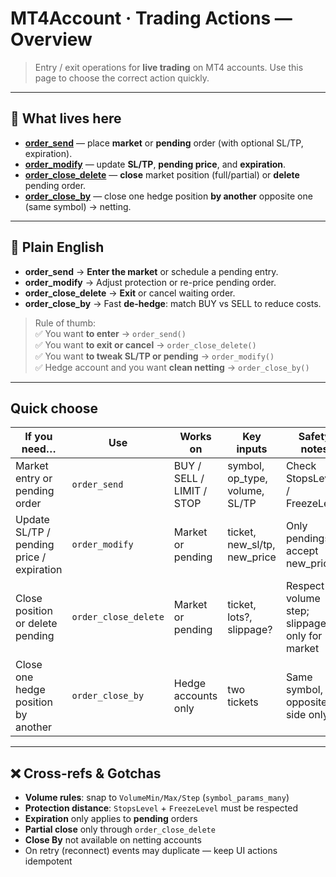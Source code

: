 # MT4Account · Trading Actions — Overview

> Entry / exit operations for **live trading** on MT4 accounts.
> Use this page to choose the correct action quickly.

---

## 📁 What lives here

* **[order_send](./order_send.md)** — place **market** or **pending** order (with optional SL/TP, expiration).
* **[order_modify](./order_modify.md)** — update **SL/TP**, **pending price**, and **expiration**.
* **[order_close_delete](./order_close_delete.md)** — **close** market position (full/partial) or **delete** pending order.
* **[order_close_by](./order_close_by.md)** — close one hedge position **by another** opposite one (same symbol) → netting.

---

## 🧭 Plain English

* **order_send** → **Enter the market** or schedule a pending entry.
* **order_modify** → Adjust protection or re-price pending order.
* **order_close_delete** → **Exit** or cancel waiting order.
* **order_close_by** → Fast **de-hedge**: match BUY vs SELL to reduce costs.

> Rule of thumb:  
> ✅ You want **to enter** → `order_send()`  
> ✅ You want **to exit or cancel** → `order_close_delete()`  
> ✅ You want **to tweak SL/TP or pending** → `order_modify()`  
> ✅ Hedge account and you want **clean netting** → `order_close_by()`

---

## Quick choose

| If you need… | Use | Works on | Key inputs | Safety notes |
|--------------|-----|----------|------------|--------------|
| Market entry or pending order | `order_send` | BUY / SELL / LIMIT / STOP | symbol, op_type, volume, SL/TP | Check StopsLevel / FreezeLevel |
| Update SL/TP / pending price / expiration | `order_modify` | Market or pending | ticket, new\_sl/tp, new\_price | Only pendings accept new\_price |
| Close position or delete pending | `order_close_delete` | Market or pending | ticket, lots?, slippage? | Respect volume step; slippage only for market |
| Close one hedge position by another | `order_close_by` | Hedge accounts only | two tickets | Same symbol, opposite side only |

---

## ❌ Cross-refs & Gotchas

* **Volume rules**: snap to `VolumeMin/Max/Step` (`symbol_params_many`)
* **Protection distance**: `StopsLevel` + `FreezeLevel` must be respected
* **Expiration** only applies to **pending** orders
* **Partial close** only through `order_close_delete`
* **Close By** not available on netting accounts
* On retry (reconnect) events may duplicate — keep UI actions idempotent

